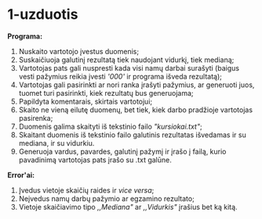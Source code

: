 # 1-uzduotis

**Programa:**
1. Nuskaito vartotojo įvestus duomenis;
2. Suskaičiuoja galutinį rezultatą tiek naudojant vidurkį, tiek medianą;
3. Vartotojas pats gali nuspresti kada visi namų darbai surašyti (baigus vesti pažymius reikia įvesti *'000'* ir programa išveda rezultatą);
4. Vartotojas gali pasirinkti ar nori ranka įrašyti pažymius, ar generuoti juos, tuomet turi pasirinkti, kiek rezultatų bus generuojama;
5. Papildyta komentarais, skirtais vartotojui;
6. Skaito ne vieną eilutę duomenų, bet tiek, kiek darbo pradžioje vartotojas pasirenka;
7. Duomenis galima skaityti iš tekstinio failo *"kursiokai.txt"*;
8. Skaitant duomenis iš tekstinio failo galutinis rezultatas išvedamas ir su mediana, ir su vidurkiu.
9. Generuoja vardus, pavardes, galutinį pažymį ir įrašo į failą, kurio pavadinimą vartotojas pats įrašo su .txt galūne. 

**Error'ai:**
1. Įvedus vietoje skaičių raides ir *vice versa*;
2. Neįvedus namų darbų pažymio ar egzamino rezultato;
3. Vietoje skaičiavimo tipo *,,Mediana"* ar *,,Vidurkis"* įrašius bet ką kitą.
